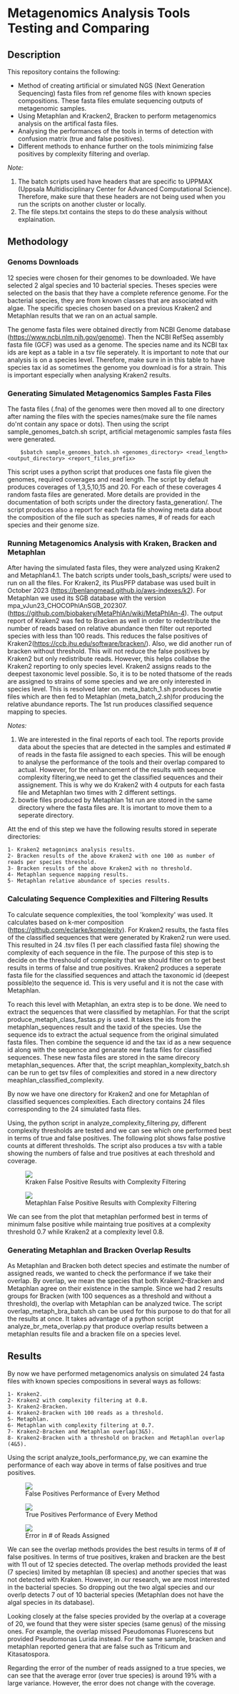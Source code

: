 # Metagenomics Analysis Tools Testing and Comparing

## Description
This repository contains the following:
- Method of creating artificial or simulated NGS (Next Generation Sequencing) fasta files from ref genome files with known species compositions. These fasta files emulate sequencing outputs of metagenomic samples. 
- Using Metaphlan and Kracken2, Bracken to perform metagenomics analysis on the artifical fasta files.
- Analysing the performances of the tools in terms of detection with confusion matrix (true and false positives).
- Different methods to enhance further on the tools minimizing false positives by complexity filtering and overlap.

*Note:* 
1. The batch scripts used have headers that are specific to UPPMAX (Uppsala Multidisciplinary Center for Advanced Computational Science). Therefore, make sure that
these headers are not being used when you run the scripts on another cluster or locally.
2. The file steps.txt contains the steps to do these analysis without explaination. 

## Methodology

### Genoms Downloads
12 species were chosen for their genomes to be downloaded. We have selected 2 algal species and 10 bacterial species.
Theses species were selected on the basis that they have a complete reference genome. For the bacterial species, they are from known classes that are associated with algae.
The specific species chosen based on a previous Kraken2 and Metaphlan results that we ran on an actual sample.

The genome fasta files were obtained directly from NCBI Genome database (https://www.ncbi.nlm.nih.gov/genome). Then the NCBI RefSeq assembly fasta file (GCF) was used as a genome.
The species name and its NCBI tax ids are kept as a table in a tsv file seperately. It is important to note that our analysis is on a species level. Therefore, make sure in 
in this table to have species tax id as sometimes the genome you download is for a strain. This is important especially when analysing Kraken2 results.

### Generating Simulated Metagenomics Samples Fasta Files
The fasta files (.fna) of the genomes were then moved all to one directory after naming the files with the species names(make sure the file names do'nt contain any space or dots). 
Then using the script sample_genomes_batch.sh script, artificial metagenomic samples fasta files were generated.

    
        $sbatch sample_genomes_batch.sh <genomes_directory> <read_length> <output_directory> <report_files_prefix>
           
This script uses a python script that produces one fasta file given the genomes, required coverages and read length. The script by default produces coverages of 1,3,5,10,15 and 20. For each
of these coverages 4 random fasta files are generated. More details are provided in the documentation of both scripts under the directory fasta_generation/.
The script produces also a report for each fasta file showing meta data about the composition of the file such as species names, # of reads for each species and their genome size.

### Running Metagenomics Analysis with Kraken, Bracken and Metaphlan

After having the simulated fasta files, they were analyzed using Kraken2 and Metaphlan4.1. The batch scripts under tools_bash_scripts/ were used to run on all the files.
For Kraken2, its PlusPFP database was used built in October 2023 (https://benlangmead.github.io/aws-indexes/k2). For Metaphlan we used its SGB database with the version mpa_vJun23_CHOCOPhlAnSGB_202307.
(https://github.com/biobakery/MetaPhlAn/wiki/MetaPhlAn-4). The output report of Kraken2 was fed to Bracken as well in order to redestribute the number of reads
based on relative abundance then filter out reported species with less than 100 reads. This reduces the false positives of Kraken2(https://ccb.jhu.edu/software/bracken/).
Also, we did another run of bracken without threshold. This will not reduce the false positives by Kraken2 but only redistribute reads. However, this helps collabse the Kraken2 reporting to 
only species level. Kraken2 assigns reads to the deepest taxonomic level possible. So, it is to be noted thatsome of the reads are assigned to strains of some species and we are only 
interested in species level. This is resolved later on.
meta_batch_1.sh produces bowtie files which are then fed to Metaphlan (meta_batch_2.sh)for producing the relative abundance reports. The 1st run produces classified sequence mapping to species.

*Notes:*
	
1. We are interested in the final reports of each tool. The reports provide data about the species that are detected in the samples and estimated # of reads in the fasta file
assigned to each species. This will be enough to analyse the performance of the tools and their overlap compared to actual. 
However, for the enhancement of the results with sequence complexity filtering,we need to get the classified sequences and their assignement. 
This is why we do Kraken2 with 4 outputs for each fasta file and Metaphlan two times with 2 different settings.
2. bowtie files produced by Metaphlan 1st run are stored in the same directory where the fasta files are. It is imortant to move them to a seperate directory.

Att the end of this step we have the following results stored in seperate directories:


	1- Kraken2 metagonimcs analysis results.
	2- Bracken results of the above Kraken2 with one 100 as number of reads per species threshold.
	3- Bracken results of the above Kraken2 with no threshold.	
	4- Metaphlan sequence mapping results.
	5- Metaphlan relative abundance of species results.

### Calculating Sequence Complexities and Filtering Results

To calculate sequence complexities, the tool 'komplexity' was used. It calculates based on k-mer composition (https://github.com/eclarke/komplexity). For Kraken2 results, the fasta
files of the classified sequences that were generated by Kraken2 run were used. This resulted in 24 .tsv files (1 per each classified fasta file) showing the complexity of each sequence
in the file. The purpose of this step is to decide on the threshould of complexity that we should filter on to get best results in terms of false and true positives.
Kraken2 produces a seperate fasta file for the classified sequences and attach the taxonomic id (deepest possible)to the sequence id. 
This is very useful and it is not the case with Metaphlan.

To reach this level with Metaphlan, an extra step is to be done. We need to extract the sequences that were classified by metaphlan. For that the script produce_metaph_class_fastas.py
is used. It takes the ids from the metaphlan_sequences result and the taxid of the species. Use the sequence ids to extract the actual sequence from the original simulated fasta files.
Then combine the sequence id and the tax id as a new sequence id along with the sequence and genarate new fasta files for classified sequences. These new fasta files are stored in the
same direcory metaphlan_sequences. After that, the script meaphlan_komplexity_batch.sh can be run to get tsv files of complexities and stored in a new directory meaphlan_classified_complexity.

By now we have one directory for Kraken2 and one for Metaphlan of classified sequences complexities. Each directory contains 24 files corresponding to the 24 simulated fasta files.

Using, the python script in  analyze_complexity_filtering.py, different complexity thresholds are tested and we can see which one performed best in terms of true and false positives. The following
plot shows false postive counts at different thresholds. The script also produces a tsv with a table showing the numbers of false and true positives at each threshold and coverage.

<figure>
	<img src=./out_complexity_analysis/kraken_results/fpVsThrPerCov.png> 
	<figcaption> Kraken False Positive Results with Complexity Filtering </figcaption>
</figure>

<figure>
	<img src=./out_complexity_analysis/metaphlan_results/fpVsThrPerCov.png> 
	<figcaption> Metaphlan False Positive Results with Complexity Filtering </figcaption>
</figure>


We can see from the plot that metaphlan performed best in terms of minimum false positive while maintaing true positives at a complexity threshold 0.7 
while Kraken2 at a complexity level 0.8.

### Generating Metaphlan and Bracken Overlap Results

As Metaphlan and Bracken both detect species and estimate the number of assigned reads, we wanted to check the performance if we take their overlap. By overlap, we mean
the species that both Kraken2-Bracken and Metaphlan agree on their existence in the sample. Since we had 2 results groups for Bracken (with 100 sequences as a threshold and without
a threshold), the overlap with Metaphlan can be analyzed twice. The script overlap_metaph_bra_batch.sh can be used for this purpose to do that for all the results at once.
It takes advantage of a python script analyze_br_meta_overlap.py that produce overlap results between a metaphlan results file and a bracken file on a species level. 

## Results 

By now we have performed metagenomics analysis on simulated 24 fasta files with known species compositions in several ways as follows:

	1- Kraken2.
	2- Kraken2 with complexity filtering at 0.8.
	3- Kraken2-Bracken.
	4- Kraken2-Bracken with 100 reads as a threshold.
	5- Metaphlan.
	6- Metaphlan with complexity filtering at 0.7.
	7- Kraken2-Bracken and Metaphlan overlap(3&5).
	8- Kraken2-Bracken with a threshold on bracken and Metaphlan overlap (4&5).

Using the script analyze_tools_performance,py, we can examine the performance of each way above in terms of false positives and true positives. 

<figure>
	<img src=./final_performance_comparisons/False_Positives.svg> 
	<figcaption> False Positives Performance of Every Method </figcaption>
</figure>

<figure>
	<img src=./final_performance_comparisons/True_Positives.svg> 
	<figcaption> True Positives Performance of Every Method </figcaption>
</figure>

<figure>
	<img src=./final_performance_comparisons/Error_Reads.png> 
	<figcaption> Error in # of Reads Assigned </figcaption>
</figure>



We can see the overlap methods provides the best results in terms of # of false positives. In terms of true positives, kraken and bracken are the best with 11 out of 12 species detected. 
The overlap methods provided the least (7 species) limited by metaphlan (8 species) and another species that was not detected with Kraken. 
However, in our research, we are most interested in the bacterial species. So dropping out the two algal species and our overlp detects 7 out of 10 bacterial species (Metaphlan 
does not have the algal species in its database). 

Looking closely at the false species provided by the overlap at a coverage of 20, we found that they were sister species (same genus)
of the missing ones. For example, the overlap missed Pseudomonas Fluorescens but provided Pseudomonas Lurida instead. For the same sample, bracken and metaphlan reported genera that
are false such as Triticum and  Kitasatospora.

Regarding the error of the number of reads assigned to a true species, we can see that the average error (over true species) is around 19% with a large variance. However, the error
does not change with the coverage.


